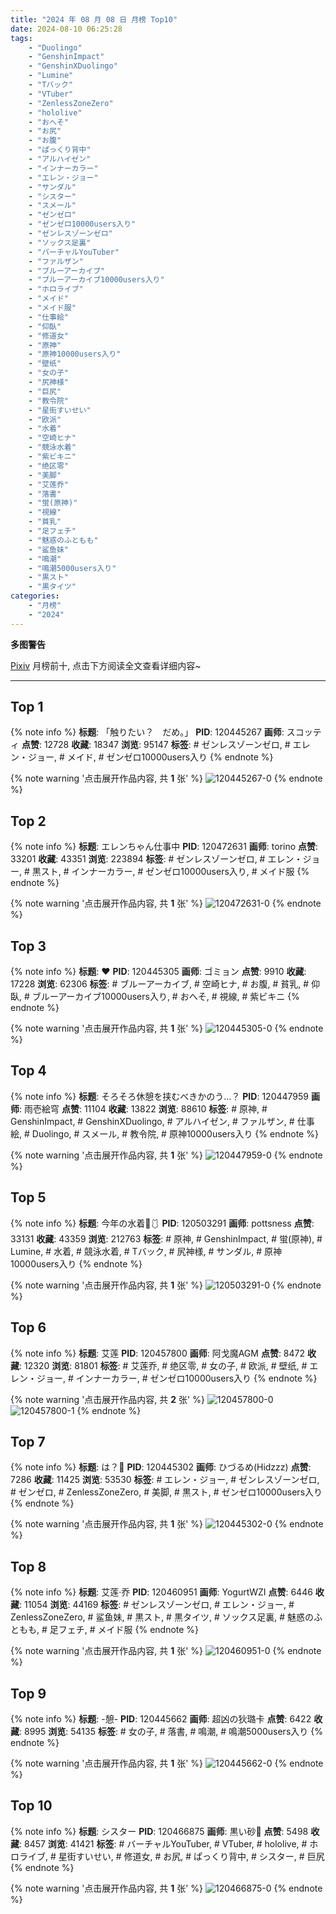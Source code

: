 ```yaml
---
title: "2024 年 08 月 08 日 月榜 Top10"
date: 2024-08-10 06:25:28
tags:
    - "Duolingo"
    - "GenshinImpact"
    - "GenshinXDuolingo"
    - "Lumine"
    - "Tバック"
    - "VTuber"
    - "ZenlessZoneZero"
    - "hololive"
    - "おへそ"
    - "お尻"
    - "お腹"
    - "ぱっくり背中"
    - "アルハイゼン"
    - "インナーカラー"
    - "エレン・ジョー"
    - "サンダル"
    - "シスター"
    - "スメール"
    - "ゼンゼロ"
    - "ゼンゼロ10000users入り"
    - "ゼンレスゾーンゼロ"
    - "ソックス足裏"
    - "バーチャルYouTuber"
    - "ファルザン"
    - "ブルーアーカイブ"
    - "ブルーアーカイブ10000users入り"
    - "ホロライブ"
    - "メイド"
    - "メイド服"
    - "仕事絵"
    - "仰臥"
    - "修道女"
    - "原神"
    - "原神10000users入り"
    - "壁纸"
    - "女の子"
    - "尻神様"
    - "巨尻"
    - "教令院"
    - "星街すいせい"
    - "欧派"
    - "水着"
    - "空崎ヒナ"
    - "競泳水着"
    - "紫ビキニ"
    - "绝区零"
    - "美脚"
    - "艾莲乔"
    - "落書"
    - "蛍(原神)"
    - "視線"
    - "貧乳"
    - "足フェチ"
    - "魅惑のふともも"
    - "鲨鱼妹"
    - "鳴潮"
    - "鳴潮5000users入り"
    - "黒スト"
    - "黒タイツ"
categories:
    - "月榜"
    - "2024"
---
```


<i class="fa fa-triangle-exclamation"></i>**多图警告**<i class="fa fa-triangle-exclamation"></i>

[Pixiv](https://www.pixiv.net/) 月榜前十, 点击下方阅读全文查看详细内容~

<!-- more -->

---

## Top 1

{% note info %}
**标题**: 「触りたい？　だめ。」
**PID**: 120445267 **画师**: スコッティ
**点赞**: 12728 **收藏**: 18347 **浏览**: 95147
**标签**: # ゼンレスゾーンゼロ, # エレン・ジョー, # メイド, # ゼンゼロ10000users入り
{% endnote %}

{% note warning '点击展开作品内容, 共 **1** 张' %}
![120445267-0](https://i.pixiv.re/img-original/img/2024/07/12/00/00/13/120445267_p0.jpg)
{% endnote %}

## Top 2

{% note info %}
**标题**: エレンちゃん仕事中
**PID**: 120472631 **画师**: torino
**点赞**: 33201 **收藏**: 43351 **浏览**: 223894
**标签**: # ゼンレスゾーンゼロ, # エレン・ジョー, # 黒スト, # インナーカラー, # ゼンゼロ10000users入り, # メイド服
{% endnote %}

{% note warning '点击展开作品内容, 共 **1** 张' %}
![120472631-0](https://i.pixiv.re/img-original/img/2024/07/13/00/00/21/120472631_p0.jpg)
{% endnote %}

## Top 3

{% note info %}
**标题**: ❤
**PID**: 120445305 **画师**: ゴミョン
**点赞**: 9910 **收藏**: 17228 **浏览**: 62306
**标签**: # ブルーアーカイブ, # 空崎ヒナ, # お腹, # 貧乳, # 仰臥, # ブルーアーカイブ10000users入り, # おへそ, # 視線, # 紫ビキニ
{% endnote %}

{% note warning '点击展开作品内容, 共 **1** 张' %}
![120445305-0](https://i.pixiv.re/img-original/img/2024/07/12/00/00/20/120445305_p0.jpg)
{% endnote %}

## Top 4

{% note info %}
**标题**: そろそろ休憩を挟むべきかのう…？
**PID**: 120447959 **画师**: 雨壱絵穹
**点赞**: 11104 **收藏**: 13822 **浏览**: 88610
**标签**: # 原神, # GenshinImpact, # GenshinXDuolingo, # アルハイゼン, # ファルザン, # 仕事絵, # Duolingo, # スメール, # 教令院, # 原神10000users入り
{% endnote %}

{% note warning '点击展开作品内容, 共 **1** 张' %}
![120447959-0](https://i.pixiv.re/img-original/img/2024/07/12/01/36/24/120447959_p0.png)
{% endnote %}

## Top 5

{% note info %}
**标题**: 今年の水着🌊🩱
**PID**: 120503291 **画师**: pottsness
**点赞**: 33131 **收藏**: 43359 **浏览**: 212763
**标签**: # 原神, # GenshinImpact, # 蛍(原神), # Lumine, # 水着, # 競泳水着, # Tバック, # 尻神様, # サンダル, # 原神10000users入り
{% endnote %}

{% note warning '点击展开作品内容, 共 **1** 张' %}
![120503291-0](https://i.pixiv.re/img-original/img/2024/07/14/00/00/19/120503291_p0.jpg)
{% endnote %}

## Top 6

{% note info %}
**标题**: 艾莲
**PID**: 120457800 **画师**: 阿戈魔AGM
**点赞**: 8472 **收藏**: 12320 **浏览**: 81801
**标签**: # 艾莲乔, # 绝区零, # 女の子, # 欧派, # 壁纸, # エレン・ジョー, # インナーカラー, # ゼンゼロ10000users入り
{% endnote %}

{% note warning '点击展开作品内容, 共 **2** 张' %}
![120457800-0](https://i.pixiv.re/img-original/img/2024/07/12/14/42/06/120457800_p0.jpg)
![120457800-1](https://i.pixiv.re/img-original/img/2024/07/12/14/42/06/120457800_p1.jpg)
{% endnote %}

## Top 7

{% note info %}
**标题**: は？💢
**PID**: 120445302 **画师**: ひづるめ(Hidzzz)
**点赞**: 7286 **收藏**: 11425 **浏览**: 53530
**标签**: # エレン・ジョー, # ゼンレスゾーンゼロ, # ゼンゼロ, # ZenlessZoneZero, # 美脚, # 黒スト, # ゼンゼロ10000users入り
{% endnote %}

{% note warning '点击展开作品内容, 共 **1** 张' %}
![120445302-0](https://i.pixiv.re/img-original/img/2024/07/12/00/00/20/120445302_p0.jpg)
{% endnote %}

## Top 8

{% note info %}
**标题**: 艾莲·乔
**PID**: 120460951 **画师**: YogurtWZI
**点赞**: 6446 **收藏**: 11054 **浏览**: 44169
**标签**: # ゼンレスゾーンゼロ, # エレン・ジョー, # ZenlessZoneZero, # 鲨鱼妹, # 黒スト, # 黒タイツ, # ソックス足裏, # 魅惑のふともも, # 足フェチ, # メイド服
{% endnote %}

{% note warning '点击展开作品内容, 共 **1** 张' %}
![120460951-0](https://i.pixiv.re/img-original/img/2024/07/12/17/39/56/120460951_p0.jpg)
{% endnote %}

## Top 9

{% note info %}
**标题**: -憩-
**PID**: 120445662 **画师**: 超凶の狄璐卡
**点赞**: 6422 **收藏**: 8995 **浏览**: 54135
**标签**: # 女の子, # 落書, # 鳴潮, # 鳴潮5000users入り
{% endnote %}

{% note warning '点击展开作品内容, 共 **1** 张' %}
![120445662-0](https://i.pixiv.re/img-original/img/2024/07/12/00/04/42/120445662_p0.jpg)
{% endnote %}

## Top 10

{% note info %}
**标题**: シスター
**PID**: 120466875 **画师**: 黒い砂🔞
**点赞**: 5498 **收藏**: 8457 **浏览**: 41421
**标签**: # バーチャルYouTuber, # VTuber, # hololive, # ホロライブ, # 星街すいせい, # 修道女, # お尻, # ぱっくり背中, # シスター, # 巨尻
{% endnote %}

{% note warning '点击展开作品内容, 共 **1** 张' %}
![120466875-0](https://i.pixiv.re/img-original/img/2024/07/12/21/05/14/120466875_p0.jpg)
{% endnote %}
